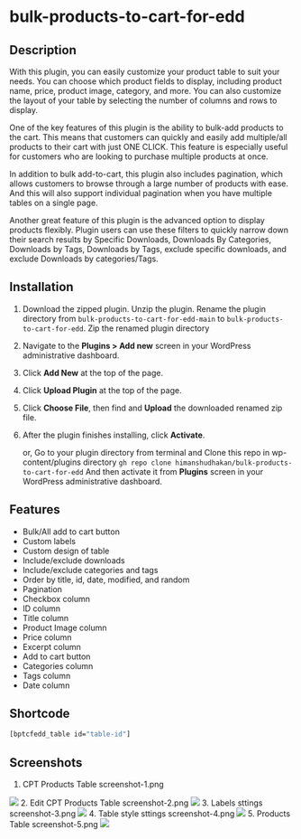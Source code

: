 # bulk-products-to-cart-for-edd

## Description

With this plugin, you can easily customize your product table to suit your needs. You can choose which product fields to display, including product name, price, product image, category, and more. You can also customize the layout of your table by selecting the number of columns and rows to display.

One of the key features of this plugin is the ability to bulk-add products to the cart. This means that customers can quickly and easily add multiple/all products to their cart with just ONE CLICK. This feature is especially useful for customers who are looking to purchase multiple products at once.

In addition to bulk add-to-cart, this plugin also includes pagination, which allows customers to browse through a large number of products with ease. And this will also support individual pagination when you have multiple tables on a single page.

Another great feature of this plugin is the advanced option to display products flexibly. Plugin users can use these filters to quickly narrow down their search results by Specific Downloads, Downloads By Categories,  Downloads by Tags, Downloads by Tags, exclude specific downloads, and exclude Downloads by categories/Tags.

## Installation

1. Download the zipped plugin. Unzip the plugin. Rename the plugin directory from `bulk-products-to-cart-for-edd-main` to `bulk-products-to-cart-for-edd`.
   Zip the renamed plugin directory
2. Navigate to the __Plugins > Add new__ screen in your WordPress administrative dashboard.
3. Click __Add New__ at the top of the page.
3. Click __Upload Plugin__ at the top of the page.
4. Click __Choose File__, then find and __Upload__ the downloaded renamed zip file.
5. After the plugin finishes installing, click __Activate__.

   or,
   Go to your plugin directory from terminal and Clone this repo in wp-content/plugins directory `gh repo clone himanshudhakan/bulk-products-to-cart-for-edd`
   And then activate it from __Plugins__ screen in your WordPress administrative dashboard.

## Features
* Bulk/All add to cart button
* Custom labels
* Custom design of table
* Include/exclude downloads
* Include/exclude categories and tags
* Order by title, id, date, modified, and random
* Pagination
* Checkbox column
* ID column
* Title column
* Product Image column
* Price column
* Excerpt column
* Add to cart button
* Categories column
* Tags column
* Date column

## Shortcode
```bash
[bptcfedd_table id="table-id"]
```

## Screenshots
1. CPT Products Table screenshot-1.png
<img src="https://github.com/himanshudhakan/bulk-products-to-cart-for-edd/blob/main/screenshots/screenshot-1.png" />
2. Edit CPT Products Table screenshot-2.png
<img src="https://github.com/himanshudhakan/bulk-products-to-cart-for-edd/blob/main/screenshots/screenshot-2.png" />
3. Labels sttings screenshot-3.png
<img src="https://github.com/himanshudhakan/bulk-products-to-cart-for-edd/blob/main/screenshots/screenshot-3.png" />
4. Table style sttings screenshot-4.png
<img src="https://github.com/himanshudhakan/bulk-products-to-cart-for-edd/blob/main/screenshots/screenshot-4.png" />
5. Products Table screenshot-5.png
<img src="https://github.com/himanshudhakan/bulk-products-to-cart-for-edd/blob/main/screenshots/screenshot-5.png" />
